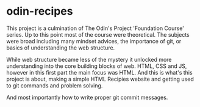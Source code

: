 # odin-recipes

This project is a culmination of The Odin's Project 'Foundation Course' series.
Up to this point most of the course were theoretical.
The subjects were broad including many mindset advices, the importance of git, or basics of understanding the web structure.


While web structure became less of the mystery it unlocked more understanding into the core building blocks of web.
HTML, CSS and JS, however in this first part the main focus was HTML.
And this is what's this project is about, making a simple HTML Recipies website and getting used to git commands and problem solving.

And most importantly how to write proper git commit messages.
